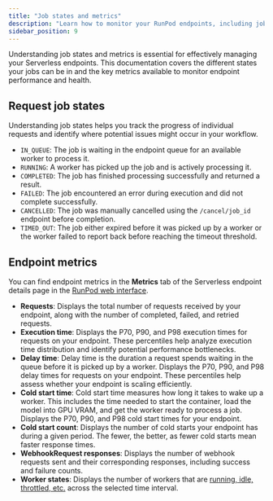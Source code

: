 ```yaml
---
title: "Job states and metrics"
description: "Learn how to monitor your RunPod endpoints, including job states, performance metrics, and system health indicators to effectively manage and optimize your serverless workloads."
sidebar_position: 9
---
```


Understanding job states and metrics is essential for effectively managing your Serverless endpoints. This documentation covers the different states your jobs can be in and the key metrics available to monitor endpoint performance and health.

## Request job states

Understanding job states helps you track the progress of individual requests and identify where potential issues might occur in your workflow.

- `IN_QUEUE`: The job is waiting in the endpoint queue for an available worker to process it.
- `RUNNING`: A worker has picked up the job and is actively processing it.
- `COMPLETED`: The job has finished processing successfully and returned a result.
- `FAILED`: The job encountered an error during execution and did not complete successfully.
- `CANCELLED`: The job was manually cancelled using the `/cancel/job_id` endpoint before completion.
- `TIMED_OUT`: The job either expired before it was picked up by a worker or the worker failed to report back before reaching the timeout threshold.

## Endpoint metrics

You can find endpoint metrics in the **Metrics** tab of the Serverless endpoint details page in the [RunPod web interface](https://www.runpod.io/console/serverless).

- **Requests**: Displays the total number of requests received by your endpoint, along with the number of completed, failed, and retried requests.
- **Execution time**: Displays the P70, P90, and P98 execution times for requests on your endpoint. These percentiles help analyze execution time distribution and identify potential performance bottlenecks.
- **Delay time**: Delay time is the duration a request spends waiting in the queue before it is picked up by a worker. Displays the P70, P90, and P98 delay times for requests on your endpoint. These percentiles help assess whether your endpoint is scaling efficiently.
- **Cold start time**: Cold start time measures how long it takes to wake up a worker. This includes the time needed to start the container, load the model into GPU VRAM, and get the worker ready to process a job. Displays the P70, P90, and P98 cold start times for your endpoint.
- **Cold start count**: Displays the number of cold starts your endpoint has during a given period. The fewer, the better, as fewer cold starts mean faster response times.
- **WebhookRequest responses**: Displays the number of webhook requests sent and their corresponding responses, including success and failure counts.
- **Worker states**: Displays the number of workers that are [running, idle, throttled, etc.](/serverless/workers) across the selected time interval.
